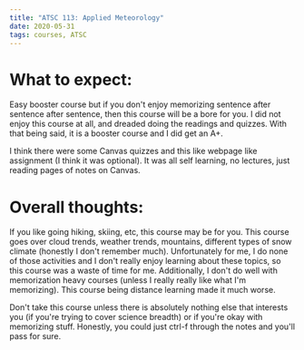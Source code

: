 ```yaml
---
title: "ATSC 113: Applied Meteorology"
date: 2020-05-31
tags: courses, ATSC
---
```


# What to expect: 
Easy booster course but if you don't enjoy memorizing sentence after sentence after sentence, then this course will be a bore for you. I did not enjoy this course at all, and dreaded doing the readings and quizzes. With that being said, it is a booster course and I did get an A+.

I think there were some Canvas quizzes and this like webpage like assignment (I think it was optional). It was all self learning, no lectures, just reading pages of notes on Canvas.

# Overall thoughts: 
 If you like going hiking, skiing, etc, this course may be for you. This course goes over cloud trends, weather trends, mountains, different types of snow climate (honestly I don't remember much). Unfortunately for me, I do none of those activities and I don't really enjoy learning about these topics, so this course was a waste of time for me. Additionally, I don't do well with memorization heavy courses (unless I really really like what I'm memorizing). This course being distance learning made it much worse. 

 Don't take this course unless there is absolutely nothing else that interests you (if you're trying to cover science breadth) or if you're okay with memorizing stuff. Honestly, you could just ctrl-f through the notes and you'll pass for sure.
